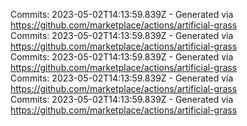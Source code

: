 Commits: 2023-05-02T14:13:59.839Z - Generated via https://github.com/marketplace/actions/artificial-grass
<br>
Commits: 2023-05-02T14:13:59.839Z - Generated via https://github.com/marketplace/actions/artificial-grass
<br>
Commits: 2023-05-02T14:13:59.839Z - Generated via https://github.com/marketplace/actions/artificial-grass
<br>
Commits: 2023-05-02T14:13:59.839Z - Generated via https://github.com/marketplace/actions/artificial-grass
<br>
Commits: 2023-05-02T14:13:59.839Z - Generated via https://github.com/marketplace/actions/artificial-grass
<br>
